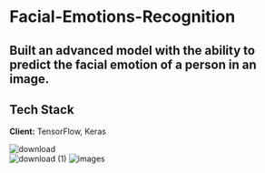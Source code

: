 # Facial-Emotions-Recognition

## Built an advanced model with the ability to predict the facial emotion of a person in an image.


## Tech Stack

**Client:** TensorFlow, Keras


![download](https://user-images.githubusercontent.com/69429511/157035245-259a35ec-c32d-426f-a478-8b89c4bd59f9.jpg)
<br>
![download (1)](https://user-images.githubusercontent.com/69429511/157035390-c066ab61-68c5-4ea8-aaee-16ff5b40f8f7.jpg)
![images](https://user-images.githubusercontent.com/69429511/157035588-4206d069-b31f-43ef-b041-371bb6b68174.jpg)
